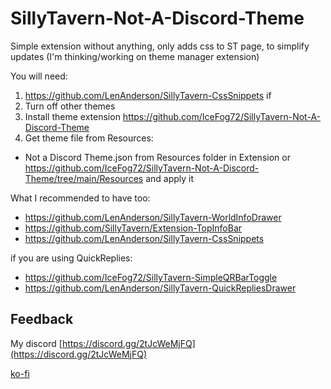 # SillyTavern-Not-A-Discord-Theme 

Simple extension without anything, only adds css to ST page, to simplify updates (I'm thinking/working on theme manager extension)

You will need:

1. https://github.com/LenAnderson/SillyTavern-CssSnippets if 
2. Turn off other themes
3. Install theme extension https://github.com/IceFog72/SillyTavern-Not-A-Discord-Theme
4. Get theme file from Resources: 
  - Not a Discord Theme.json
from Resources folder in Extension or https://github.com/IceFog72/SillyTavern-Not-A-Discord-Theme/tree/main/Resources and apply it

What I recommended to have too:

- https://github.com/LenAnderson/SillyTavern-WorldInfoDrawer
- https://github.com/SillyTavern/Extension-TopInfoBar
- https://github.com/LenAnderson/SillyTavern-CssSnippets

if you are using QuickReplies:

- https://github.com/IceFog72/SillyTavern-SimpleQRBarToggle
- https://github.com/LenAnderson/SillyTavern-QuickRepliesDrawer

## Feedback

My discord [https://discord.gg/2tJcWeMjFQ](https://discord.gg/2tJcWeMjFQ)



[ko-fi](https://ko-fi.com/icefog72)
